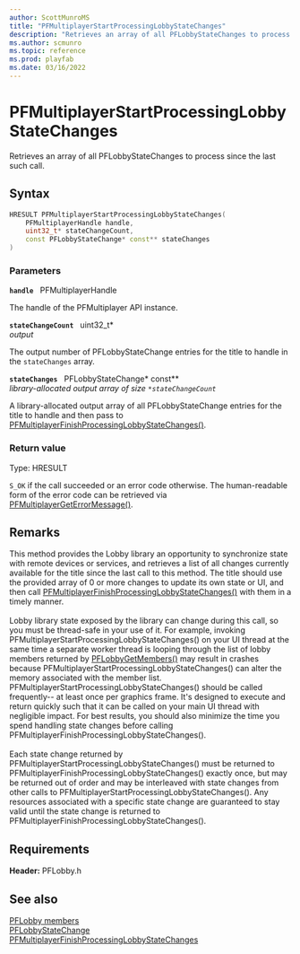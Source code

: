 ```yaml
---
author: ScottMunroMS
title: "PFMultiplayerStartProcessingLobbyStateChanges"
description: "Retrieves an array of all PFLobbyStateChanges to process since the last such call."
ms.author: scmunro
ms.topic: reference
ms.prod: playfab
ms.date: 03/16/2022
---
```


# PFMultiplayerStartProcessingLobbyStateChanges  

Retrieves an array of all PFLobbyStateChanges to process since the last such call.  

## Syntax  
  
```cpp
HRESULT PFMultiplayerStartProcessingLobbyStateChanges(  
    PFMultiplayerHandle handle,  
    uint32_t* stateChangeCount,  
    const PFLobbyStateChange* const** stateChanges  
)  
```  
  
### Parameters  
  
**`handle`** &nbsp; PFMultiplayerHandle  
  
The handle of the PFMultiplayer API instance.  
  
**`stateChangeCount`** &nbsp; uint32_t*  
*output*  
  
The output number of PFLobbyStateChange entries for the title to handle in the `stateChanges` array.  
  
**`stateChanges`** &nbsp; PFLobbyStateChange* const**  
*library-allocated output array of size `*stateChangeCount`*  
  
A library-allocated output array of all PFLobbyStateChange entries for the title to handle and then pass to [PFMultiplayerFinishProcessingLobbyStateChanges()](pfmultiplayerfinishprocessinglobbystatechanges.md).  
  
  
### Return value
Type: HRESULT
  
```S_OK``` if the call succeeded or an error code otherwise. The human-readable form of the error code can be retrieved via [PFMultiplayerGetErrorMessage()](../../pfmultiplayer/functions/pfmultiplayergeterrormessage.md).
  
## Remarks  
  
This method provides the Lobby library an opportunity to synchronize state with remote devices or services, and retrieves a list of all changes currently available for the title since the last call to this method. The title should use the provided array of 0 or more changes to update its own state or UI, and then call [PFMultiplayerFinishProcessingLobbyStateChanges()](pfmultiplayerfinishprocessinglobbystatechanges.md) with them in a timely manner. <br /><br /> Lobby library state exposed by the library can change during this call, so you must be thread-safe in your use of it. For example, invoking PFMultiplayerStartProcessingLobbyStateChanges() on your UI thread at the same time a separate worker thread is looping through the list of lobby members returned by [PFLobbyGetMembers()](pflobbygetmembers.md) may result in crashes because PFMultiplayerStartProcessingLobbyStateChanges() can alter the memory associated with the member list. PFMultiplayerStartProcessingLobbyStateChanges() should be called frequently-- at least once per graphics frame. It's designed to execute and return quickly such that it can be called on your main UI thread with negligible impact. For best results, you should also minimize the time you spend handling state changes before calling PFMultiplayerFinishProcessingLobbyStateChanges().   <br /><br /> Each state change returned by PFMultiplayerStartProcessingLobbyStateChanges() must be returned to PFMultiplayerFinishProcessingLobbyStateChanges() exactly once, but may be returned out of order and may be interleaved with state changes from other calls to PFMultiplayerStartProcessingLobbyStateChanges(). Any resources associated with a specific state change are guaranteed to stay valid until the state change is returned to PFMultiplayerFinishProcessingLobbyStateChanges().
  
## Requirements  
  
**Header:** PFLobby.h
  
## See also  
[PFLobby members](../pflobby_members.md)  
[PFLobbyStateChange](../structs/pflobbystatechange.md)  
[PFMultiplayerFinishProcessingLobbyStateChanges](pfmultiplayerfinishprocessinglobbystatechanges.md)
  
  
